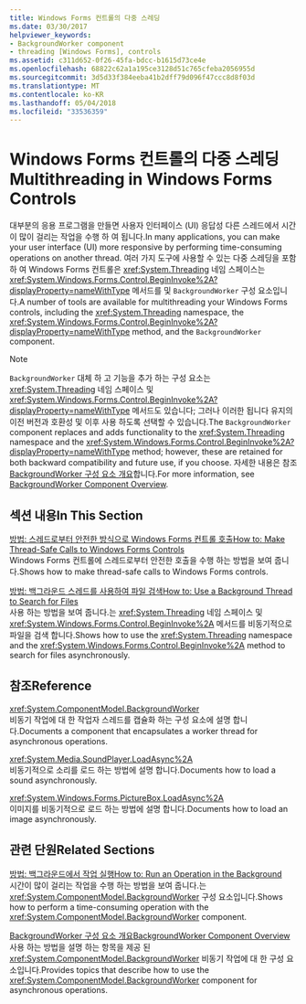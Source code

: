 ```yaml
---
title: Windows Forms 컨트롤의 다중 스레딩
ms.date: 03/30/2017
helpviewer_keywords:
- BackgroundWorker component
- threading [Windows Forms], controls
ms.assetid: c311d652-0f26-45fa-bdcc-b1615d73ce4e
ms.openlocfilehash: 68822c62a1a195ce3128d51c765cfeba2056955d
ms.sourcegitcommit: 3d5d33f384eeba41b2dff79d096f47ccc8d8f03d
ms.translationtype: MT
ms.contentlocale: ko-KR
ms.lasthandoff: 05/04/2018
ms.locfileid: "33536359"
---
```

# <a name="multithreading-in-windows-forms-controls"></a><span data-ttu-id="e5c1e-102">Windows Forms 컨트롤의 다중 스레딩</span><span class="sxs-lookup"><span data-stu-id="e5c1e-102">Multithreading in Windows Forms Controls</span></span>
<span data-ttu-id="e5c1e-103">대부분의 응용 프로그램을 만들면 사용자 인터페이스 (UI) 응답성 다른 스레드에서 시간이 많이 걸리는 작업을 수행 하 여 됩니다.</span><span class="sxs-lookup"><span data-stu-id="e5c1e-103">In many applications, you can make your user interface (UI) more responsive by performing time-consuming operations on another thread.</span></span> <span data-ttu-id="e5c1e-104">여러 가지 도구에 사용할 수 있는 다중 스레딩을 포함 하 여 Windows Forms 컨트롤은 <xref:System.Threading> 네임 스페이스는 <xref:System.Windows.Forms.Control.BeginInvoke%2A?displayProperty=nameWithType> 메서드를 및 `BackgroundWorker` 구성 요소입니다.</span><span class="sxs-lookup"><span data-stu-id="e5c1e-104">A number of tools are available for multithreading your Windows Forms controls, including the <xref:System.Threading> namespace, the <xref:System.Windows.Forms.Control.BeginInvoke%2A?displayProperty=nameWithType> method, and the `BackgroundWorker` component.</span></span>  
  
> [!NOTE]
>  <span data-ttu-id="e5c1e-105">`BackgroundWorker` 대체 하 고 기능을 추가 하는 구성 요소는 <xref:System.Threading> 네임 스페이스 및 <xref:System.Windows.Forms.Control.BeginInvoke%2A?displayProperty=nameWithType> 메서드도 있습니다; 그러나 이러한 됩니다 유지의 이전 버전과 호환성 및 이후 사용 하도록 선택할 수 있습니다.</span><span class="sxs-lookup"><span data-stu-id="e5c1e-105">The `BackgroundWorker` component replaces and adds functionality to the <xref:System.Threading> namespace and the <xref:System.Windows.Forms.Control.BeginInvoke%2A?displayProperty=nameWithType> method; however, these are retained for both backward compatibility and future use, if you choose.</span></span> <span data-ttu-id="e5c1e-106">자세한 내용은 참조 [BackgroundWorker 구성 요소 개요](../../../../docs/framework/winforms/controls/backgroundworker-component-overview.md)합니다.</span><span class="sxs-lookup"><span data-stu-id="e5c1e-106">For more information, see [BackgroundWorker Component Overview](../../../../docs/framework/winforms/controls/backgroundworker-component-overview.md).</span></span>  
  
## <a name="in-this-section"></a><span data-ttu-id="e5c1e-107">섹션 내용</span><span class="sxs-lookup"><span data-stu-id="e5c1e-107">In This Section</span></span>  
 [<span data-ttu-id="e5c1e-108">방법: 스레드로부터 안전한 방식으로 Windows Forms 컨트롤 호출</span><span class="sxs-lookup"><span data-stu-id="e5c1e-108">How to: Make Thread-Safe Calls to Windows Forms Controls</span></span>](../../../../docs/framework/winforms/controls/how-to-make-thread-safe-calls-to-windows-forms-controls.md)  
 <span data-ttu-id="e5c1e-109">Windows Forms 컨트롤에 스레드로부터 안전한 호출을 수행 하는 방법을 보여 줍니다.</span><span class="sxs-lookup"><span data-stu-id="e5c1e-109">Shows how to make thread-safe calls to Windows Forms controls.</span></span>  
  
 [<span data-ttu-id="e5c1e-110">방법: 백그라운드 스레드를 사용하여 파일 검색</span><span class="sxs-lookup"><span data-stu-id="e5c1e-110">How to: Use a Background Thread to Search for Files</span></span>](../../../../docs/framework/winforms/controls/how-to-use-a-background-thread-to-search-for-files.md)  
 <span data-ttu-id="e5c1e-111">사용 하는 방법을 보여 줍니다.는 <xref:System.Threading> 네임 스페이스 및 <xref:System.Windows.Forms.Control.BeginInvoke%2A> 메서드를 비동기적으로 파일을 검색 합니다.</span><span class="sxs-lookup"><span data-stu-id="e5c1e-111">Shows how to use the <xref:System.Threading> namespace and the <xref:System.Windows.Forms.Control.BeginInvoke%2A> method to search for files asynchronously.</span></span>  
  
## <a name="reference"></a><span data-ttu-id="e5c1e-112">참조</span><span class="sxs-lookup"><span data-stu-id="e5c1e-112">Reference</span></span>  
 <xref:System.ComponentModel.BackgroundWorker>  
 <span data-ttu-id="e5c1e-113">비동기 작업에 대 한 작업자 스레드를 캡슐화 하는 구성 요소에 설명 합니다.</span><span class="sxs-lookup"><span data-stu-id="e5c1e-113">Documents a component that encapsulates a worker thread for asynchronous operations.</span></span>  
  
 <xref:System.Media.SoundPlayer.LoadAsync%2A>  
 <span data-ttu-id="e5c1e-114">비동기적으로 소리를 로드 하는 방법에 설명 합니다.</span><span class="sxs-lookup"><span data-stu-id="e5c1e-114">Documents how to load a sound asynchronously.</span></span>  
  
 <xref:System.Windows.Forms.PictureBox.LoadAsync%2A>  
 <span data-ttu-id="e5c1e-115">이미지를 비동기적으로 로드 하는 방법에 설명 합니다.</span><span class="sxs-lookup"><span data-stu-id="e5c1e-115">Documents how to load an image asynchronously.</span></span>  
  
## <a name="related-sections"></a><span data-ttu-id="e5c1e-116">관련 단원</span><span class="sxs-lookup"><span data-stu-id="e5c1e-116">Related Sections</span></span>  
 [<span data-ttu-id="e5c1e-117">방법: 백그라운드에서 작업 실행</span><span class="sxs-lookup"><span data-stu-id="e5c1e-117">How to: Run an Operation in the Background</span></span>](../../../../docs/framework/winforms/controls/how-to-run-an-operation-in-the-background.md)  
 <span data-ttu-id="e5c1e-118">시간이 많이 걸리는 작업을 수행 하는 방법을 보여 줍니다.는 <xref:System.ComponentModel.BackgroundWorker> 구성 요소입니다.</span><span class="sxs-lookup"><span data-stu-id="e5c1e-118">Shows how to perform a time-consuming operation with the <xref:System.ComponentModel.BackgroundWorker> component.</span></span>  
  
 [<span data-ttu-id="e5c1e-119">BackgroundWorker 구성 요소 개요</span><span class="sxs-lookup"><span data-stu-id="e5c1e-119">BackgroundWorker Component Overview</span></span>](../../../../docs/framework/winforms/controls/backgroundworker-component-overview.md)  
 <span data-ttu-id="e5c1e-120">사용 하는 방법을 설명 하는 항목을 제공 된 <xref:System.ComponentModel.BackgroundWorker> 비동기 작업에 대 한 구성 요소입니다.</span><span class="sxs-lookup"><span data-stu-id="e5c1e-120">Provides topics that describe how to use the <xref:System.ComponentModel.BackgroundWorker> component for asynchronous operations.</span></span>
